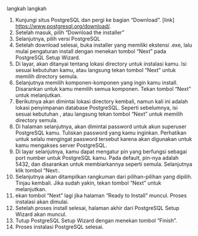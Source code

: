 langkah langkah
1. Kunjungi situs PostgreSQL dan pergi ke bagian “Download”. [link] https://www.postgresql.org/download/.
2. Setelah masuk, pilih “Download the installer”
3. Selanjutnya, pilih versi PostgreSQL
4. Setelah download selesai, buka installer yang memiliki ekstensi .exe, lalu mulai pengaturan install dengan menekan tombol “Next” pada PostgreSQL Setup Wizard.
5. Di layar, akan ditanyai tentang lokasi directory untuk instalasi kamu. Isi sesuai kebutuhan kamu, atau langsung tekan tombol “Next” untuk memilih directory semula.
6. Selanjutnya memilih komponen-komponen yang ingin kamu install. Disarankan untuk kamu memilih semua komponen. Tekan tombol “Next” untuk melanjutkan.
7. Berikutnya akan dimintai lokasi directory kembali, namun kali ini adalah lokasi penyimpanan database PostgreSQL. Seperti sebelumnya, isi sesuai kebutuhan , atau langsung tekan tombol “Next” untuk memilih directory semula.
8. Di halaman selanjutnya, akan dimintai password untuk akun superuser PostgreSQL kamu. Tuliskan password yang kamu inginkan. Perhatikan untuk selalu mengingat password tersebut karena akan digunakan untuk kamu mengakses server PostgreSQL.
9. Di layar selanjutnya, kamu dapat mengatur pin yang berfungsi sebagai port number untuk PostgreSQL kamu. Pada default, pin-nya adalah 5432, dan disarankan untuk membiarkannya seperti semula. Selanjutnya klik tombol “Next:.
10. Selanjutnya akan ditampilkan rangkuman dari pilihan-pilihan yang dipilih. Tinjau kembali. Jika sudah yakin, tekan tombol “Next” untuk melanjutkan.
11. ekan tombol “Next” lagi jika halaman “Ready to Install” muncul. Proses instalasi akan dimulai.
12. Setelah proses install selesai, halaman akhir dari PostgreSQL Setup Wizard akan muncul. 
13. Tutup PostgreSQL Setup Wizard dengan menekan tombol “Finish”.
14. Proses instalasi PostgreSQL selesai.

